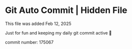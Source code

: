 # Git Auto Commit | Hidden File

This file was added Feb 12, 2025

Just for fun and keeping my daily git commit active 🤪

commit number: 175067
